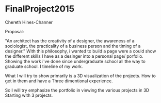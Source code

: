 <h1>FinalProject2015 </h1>
<p> Chereth Hines-Channer </p> 


<p> Proposal: </p>
<p>"An architect has the creativity of a designer, the awareness of a sociologist, the practicality of a business person and the timing of a designer." With this philosophy, i wanted to build a page were a could show the different skills I have as a desinger into a personal page/ porfolio. Showing the work i've done since undergraduate school all the way to graduate school. I timeline of my work. </p>
<p> What I will try to show primarily is a 3D visualization of the projects. How to get in them and have a Three dimentional experience.</p>
<p> So I will try emphasize the portfolio in viewing the various projects in 3D
Starting with 3 projects. </p>

